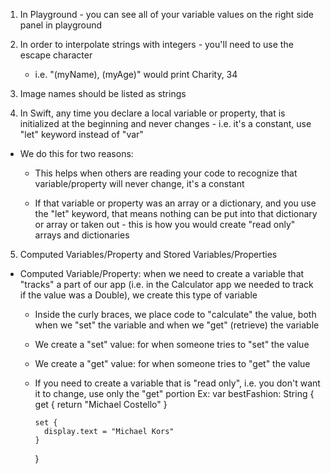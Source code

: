1. In Playground - you can see all of your variable values on the right side panel in playground 

2. In order to interpolate strings with integers - you'll need to use the escape character 
    - i.e. "\(myName), \(myAge)" would print Charity, 34

3. Image names should be listed as strings

4. In Swift, any time you declare a local variable or property, that is initialized at the beginning and never changes - i.e. it's a constant, use "let" keyword instead of "var" 
  - We do this for two reasons:
    - This helps when others are reading your code to recognize that variable/property will never change, it's a constant 
    
    - If that variable or property was an array or a dictionary, and you use the "let" keyword, that means nothing can be put into that dictionary or array or taken out - this is how you would create "read only" arrays and dictionaries 
    
5. Computed Variables/Property and Stored Variables/Properties 
  - Computed Variable/Property: when we need to create a variable that "tracks" a part of our app (i.e. in the Calculator app we needed to track if the value was a Double), we create this type of variable
    - Inside the curly braces, we place code to "calculate" the value, both when we "set" the variable and when we "get" (retrieve) the variable
    - We create a "set" value: for when someone tries to "set" the value
    - We create a "get" value: for when someone tries to "get" the value 
    - If you need to create a variable that is "read only", i.e. you don't want it to change, use only the "get" portion
      Ex: var bestFashion: String {
          get {
            return "Michael Costello"
          }
          
          set {
            display.text = "Michael Kors"
          }
      }
